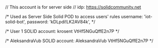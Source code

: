 // This account is for server side
// idp: https://solidcommunity.net

/*
  Used as Server Side Solid POD to access users' rules
  username: 'iot-solid-bot',
  password: 'kDLpdi!LK2AV84k',
*/

/*
  User 1 SOLID account:
  krosent
  VtHf5NGuQffE2n7P
*/

/*
  AleksandraVub SOLID account:
  AleksandraVub
  VtHf5NGuQffE2n7P
*/
